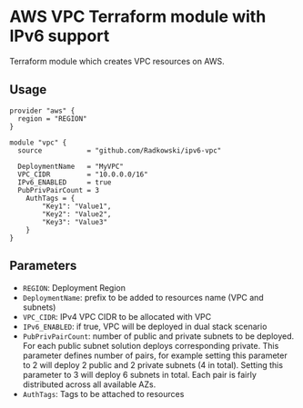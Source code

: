 # AWS VPC Terraform module with IPv6 support 

Terraform module which creates VPC resources on AWS.

## Usage

```hcl
provider "aws" {
  region = "REGION"
}

module "vpc" {  
  source           = "github.com/Radkowski/ipv6-vpc"
  
  DeploymentName   = "MyVPC"
  VPC_CIDR         = "10.0.0.0/16"
  IPv6_ENABLED     = true
  PubPrivPairCount = 3
    AuthTags = {
        "Key1": "Value1",
        "Key2": "Value2",
        "Key3": "Value3"
    }
}
```

## Parameters

* `REGION`: Deployment Region
* `DeploymentName`: prefix to be added to resources name (VPC and subnets)
* `VPC_CIDR`: IPv4 VPC CIDR to be allocated with VPC
* `IPv6_ENABLED`: if true, VPC will be deployed in dual stack scenario
* `PubPrivPairCount`: number of public and private subnets to be deployed. For each public subnet solution deploys corresponding private. This parameter defines number of pairs, for example setting this parameter to 2 will deploy 2 public and 2 private subnets (4 in total). Setting this parameter to 3 will deploy 6 subnets in total. Each pair is fairly distributed across all available AZs.
* `AuthTags`: Tags to be attached to resources


